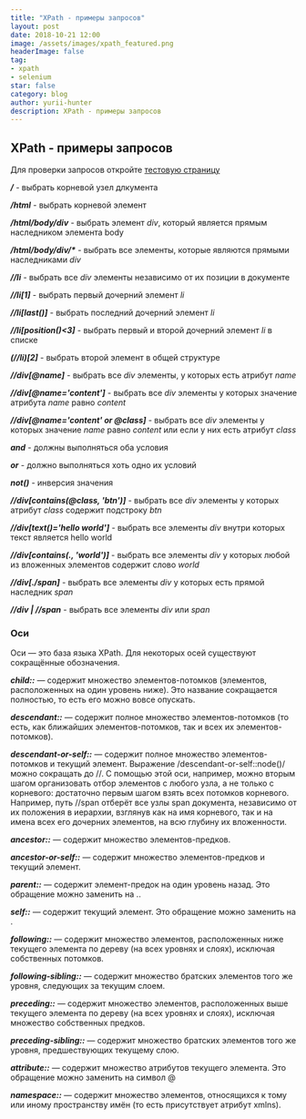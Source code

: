 ```yaml
---
title: "XPath - примеры запросов"
layout: post
date: 2018-10-21 12:00
image: /assets/images/xpath_featured.png
headerImage: false
tag:
- xpath
- selenium
star: false
category: blog
author: yurii-hunter
description: XPath - примеры запросов
---
```

## XPath - примеры запросов

Для проверки запросов откройте <a href="/xpath-tests" target="_blank">тестовую страницу</a>

_**/**_ - выбрать корневой узел длкумента

_**/html**_ - выбрать корневой элемент

_**/html/body/div**_ - выбрать элемент _div_, который является прямым наследником элемента body

_**/html/body/div/\***_ - выбрать все элементы, которые являются прямыми наследниками _div_

_**//li**_ - выбрать все _div_ элементы независимо от их позиции в документе

_**//li[1]**_ - выбрать первый дочерний элемент _li_

_**//li[last()]**_ - выбрать последний дочерний элемент _li_

_**//li[position()<3]**_ - выбрать первый и второй дочерний элемент _li_ в списке

_**(//li)[2]**_ - выбрать второй элемент в общей структуре

_**//div[@name]**_ - выбрать все _div_ элементы, у которых есть атрибут _name_

_**//div[@name='content']**_ - выбрать все _div_ элементы у которых значение атрибута _name_ равно _content_

_**//div[@name='content' or @class]**_ - выбрать все _div_ элементы у которых значение _name_ равно _content_ или если у них есть атрибут _class_

_**and**_ - должны выполняться оба условия

_**or**_ - должно выполняться хоть одно их условий

_**not()**_ - инверсия значения

_**//div[contains(@class, 'btn')]**_ - выбрать все _div_ элементы у которых атрибут _class_ содержит подстроку _btn_

_**//div[text()='hello world']**_ - выбрать все элементы _div_ внутри которых текст является hello world

_**//div[contains(., 'world')]**_ - выбрать все элементы _div_ у которых любой из вложенных элементов содержит слово _world_

_**//div[./span]**_ - выбрать все элементы _div_ у которых есть прямой наследник _span_

_**//div \| //span**_ - выбрать все элементы _div_ или _span_

### Оси
Оси — это база языка XPath. Для некоторых осей существуют сокращённые обозначения.

_**child::**_ — содержит множество элементов-потомков (элементов, расположенных на один уровень ниже). Это название сокращается полностью, то есть его можно вовсе опускать.  

_**descendant::**_ — содержит полное множество элементов-потомков (то есть, как ближайших элементов-потомков, так и всех их элементов-потомков).  

_**descendant-or-self::**_ — содержит полное множество элементов-потомков и текущий элемент. Выражение /descendant-or-self::node()/ можно сокращать до //. С помощью этой оси, например, можно вторым шагом организовать отбор элементов с любого узла, а не только с корневого: достаточно первым шагом взять всех потомков корневого. Например, путь //span отберёт все узлы span документа, независимо от их положения в иерархии, взглянув как на имя корневого, так и на имена всех его дочерних элементов, на всю глубину их вложенности.  

_**ancestor::**_ — содержит множество элементов-предков.  

_**ancestor-or-self::**_ — содержит множество элементов-предков и текущий элемент.  

_**parent::**_ — содержит элемент-предок на один уровень назад. Это обращение можно заменить на ..

_**self::**_ — содержит текущий элемент. Это обращение можно заменить на .

_**following::**_ — содержит множество элементов, расположенных ниже текущего элемента по дереву (на всех уровнях и слоях), исключая собственных потомков.

_**following-sibling::**_ — содержит множество братских элементов того же уровня, следующих за текущим слоем.

_**preceding::**_ — содержит множество элементов, расположенных выше текущего элемента по дереву (на всех уровнях и слоях), исключая множество собственных предков.

_**preceding-sibling::**_ — содержит множество братских элементов того же уровня, предшествующих текущему слою.

_**attribute::**_ — содержит множество атрибутов текущего элемента. Это обращение можно заменить на символ @

_**namespace::**_ — содержит множество элементов, относящихся к тому или иному пространству имён (то есть присутствует атрибут xmlns).